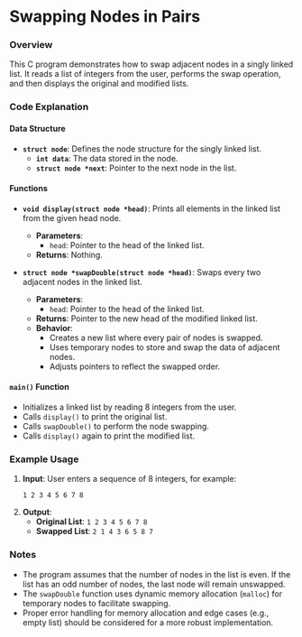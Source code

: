 # Swapping Nodes in Pairs

### Overview

This C program demonstrates how to swap adjacent nodes in a singly linked list. It reads a list of integers from the user, performs the swap operation, and then displays the original and modified lists.

### Code Explanation

#### Data Structure

- **`struct node`**: Defines the node structure for the singly linked list.
  - **`int data`**: The data stored in the node.
  - **`struct node *next`**: Pointer to the next node in the list.

#### Functions

- **`void display(struct node *head)`**: Prints all elements in the linked list from the given head node.
  - **Parameters**:
    - `head`: Pointer to the head of the linked list.
  - **Returns**: Nothing.

- **`struct node *swapDouble(struct node *head)`**: Swaps every two adjacent nodes in the linked list.
  - **Parameters**:
    - `head`: Pointer to the head of the linked list.
  - **Returns**: Pointer to the new head of the modified linked list.
  - **Behavior**:
    - Creates a new list where every pair of nodes is swapped.
    - Uses temporary nodes to store and swap the data of adjacent nodes.
    - Adjusts pointers to reflect the swapped order.

#### `main()` Function

- Initializes a linked list by reading 8 integers from the user.
- Calls `display()` to print the original list.
- Calls `swapDouble()` to perform the node swapping.
- Calls `display()` again to print the modified list.

### Example Usage

1. **Input**: User enters a sequence of 8 integers, for example:
    ```
    1 2 3 4 5 6 7 8
    ```
2. **Output**:
    - **Original List**: `1 2 3 4 5 6 7 8`
    - **Swapped List**: `2 1 4 3 6 5 8 7`

### Notes

- The program assumes that the number of nodes in the list is even. If the list has an odd number of nodes, the last node will remain unswapped.
- The `swapDouble` function uses dynamic memory allocation (`malloc`) for temporary nodes to facilitate swapping.
- Proper error handling for memory allocation and edge cases (e.g., empty list) should be considered for a more robust implementation.

